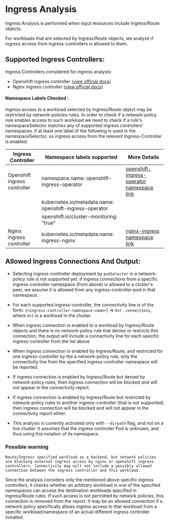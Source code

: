 # Ingress Analysis

Ingress Analysis is performed when input resources include Ingress/Route objects.

For workloads that are selected by Ingress/Route objects, we analyze if ingress access from ingress-controllers is allowed to them.

## Supported Ingress Controllers:

Ingress Controllers considered for ingress analysis:
- Openshift ingress controller ([view official docs](https://docs.openshift.com/container-platform/4.14/networking/ingress-operator.html#nw-ingress-view_configuring-ingress))
- Nginx ingress controller ([view official docs](https://docs.nginx.com/nginx-ingress-controller/overview))

#### Namespace Labels Checked :

Ingress access to a workload selected by Ingress/Route object may be restricted by network-policies rules.
In order to check if a network-policy rule enables access to such workload we need to check if a rule's namespaceSelector matches any of supported ingress controllers' namespaces.
if at least one label of the following is used in the namespaceSelector, so ingress access from the relevant Ingress-Controller is enabled.

|Ingress Controller | Namespace labels supported| More Details |
|-------------------|---------------------------|--------------|
|Openshift ingress controller |namespace.name: openshift-ingress-operator|[openshift-ingress-operator namespace link](https://github.com/openshift/cluster-ingress-operator/blob/f9dd81ab522f72233e2608f5e57a43e79a5079b5/manifests/00-namespace.yaml#L10)|
||kubernetes.io/metadata.name: openshift-ingress-operator||
||openshift.io/cluster-monitoring: "true"||
|Nginx ingress controller |kubernetes.io/metadata.name: ingress-nginx|[nginx-ingress namespace link](https://github.com/nginxinc/kubernetes-ingress/blob/main/deployments/common/ns-and-sa.yaml)|


## Allowed Ingress Connections And Output:

- Selecting ingress-controller deployment by `podSelector` in a network-policy rule is not supported yet. 
if ingress connections from a specific ingress-controller namespace (from above) is allowed to a cluster's peer, we assume it is allowed from any ingress-controller-pod in that namespace.

- For each supported ingress-controller, the connectivity line is of the form:
`{<ingress-controller-namespace-name>}` => `dst` : `connections`, where `dst` is a workload in the cluster.

- When ingress connection is enabled to a workload by Ingress/Route objects and there is no network-policy rule that denies or restricts this connection, the output will include a connectivity line for each specific ingress-controller from the list above

- When ingress connection is enabled by Ingress/Route, and restricted for one ingress-controller by the a network-policy rule, only the connectivity line from the specified ingress-controller namespace will be reported.

- If ingress connection is enabled by Ingress/Route but denied by network-policy rules, then ingress connection will be blocked and will not appear in the connectivity report.

- If ingress connection is enabled by Ingress/Route but restricted by network-policy rules to another ingress-controller (that is not supported) then ingress connection will be blocked and will not appear in the connectivity report either.

- This analysis is currently activated only with `--dirpath` flag, and not on a live cluster.
It assumes that the ingress controller Pod is unknown, and thus using this notation of its namespace.


### Possible warning
`Route/Ingress specified workload as a backend, but network policies are blocking external ingress access by nginx or openshift ingress controllers. Connectivity map will not include a possibly allowed connection between the ingress controller and this workload.`

Since the analysis considers only the mentioned above specific ingress controllers, it checks whether an arbitrary workload in one of the specified namespaces can access the destination workloads specified in Ingress/Route rules. If such access is not permitted by network policies, this connection is removed from the report. It may be an allowed connection if a network policy specifically allows ingress access to that workload from a specific workload/namespace of an actual different ingress controller installed.